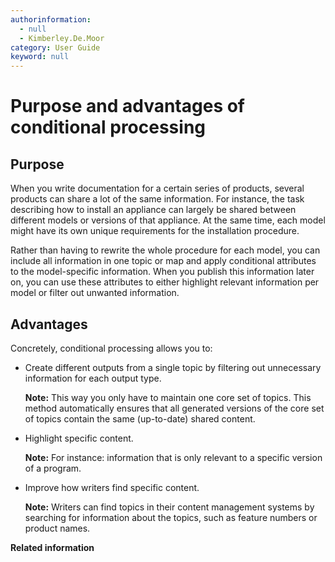 ```yaml
---
authorinformation:
  - null
  - Kimberley.De.Moor
category: User Guide
keyword: null
---
```


# Purpose and advantages of conditional processing

## Purpose

When you write documentation for a certain series of products, several products can share a lot of the same information. For instance, the task describing how to install an appliance can largely be shared between different models or versions of that appliance. At the same time, each model might have its own unique requirements for the installation procedure.

Rather than having to rewrite the whole procedure for each model, you can include all information in one topic or map and apply conditional attributes to the model-specific information. When you publish this information later on, you can use these attributes to either highlight relevant information per model or filter out unwanted information.

## Advantages

Concretely, conditional processing allows you to:

* Create different outputs from a single topic by filtering out unnecessary information for each output type.

  **Note:** This way you only have to maintain one core set of topics. This method automatically ensures that all generated versions of the core set of topics contain the same \(up-to-date\) shared content.

* Highlight specific content.

  **Note:** For instance: information that is only relevant to a specific version of a program.

* Improve how writers find specific content.

  **Note:** Writers can find topics in their content management systems by searching for information about the topics, such as feature numbers or product names.

**Related information**

